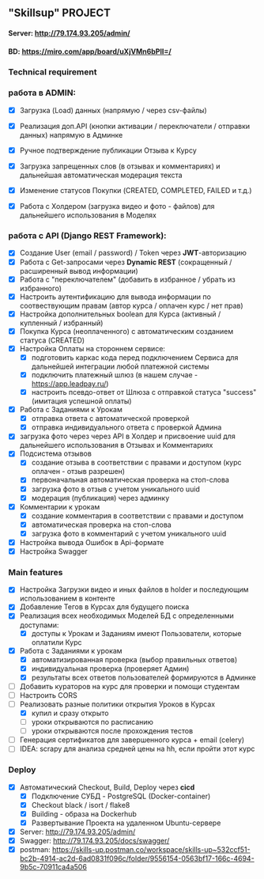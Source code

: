 ## "Skillsup" PROJECT
#### Server: http://79.174.93.205/admin/
#### BD:     https://miro.com/app/board/uXjVMn6bPlI=/

### Technical requirement

### работа в ADMIN:
- [x] Загрузка (Load) данных (напрямую / через csv-файлы)
- [x] Реализация доп.API (кнопки активации / переключатели / отправки данных) напрямую в Админке
- [x] Ручное подтверждение публикации Отзыва к Курсу
- [x] Загрузка запрещенных слов (в отзывах и комментариях) и дальнейшая автоматическая модерация текста
- [x] Изменение статусов Покупки (CREATED, COMPLETED, FAILED и т.д.)
- [x] Работа с Холдером (загрузка видео и фото - файлов) для дальнейшего использования в Моделях


### работа с API (Django REST Framework):
- [x] Создание User (email / password) / Token через **JWT**-авторизацию
- [x] Работа с Get-запросами через **Dynamic REST** (сокращенный / расширенный вывод информации)
- [x] Работа с "переключателем" (добавить в избранное / убрать из избранного)
- [x] Настроить аутентификацию для вывода информации по соотвествующим правам (автор курса / оплачен курс / нет прав)
- [x] Настройка дополнительных boolean для Курса (активный / купленный / избранный)
- [x] Покупка Курса (неоплаченного) с автоматическим созданием статуса (CREATED)
- [x] Настройка Оплаты на стороннем сервисе:
  - [x] подготовить каркас кода перед подключением Сервиса для дальнейшей интеграции любой платежной системы
  - [x] подключить платежный шлюз (в нашем случае - https://app.leadpay.ru/)
  - [x] настроить псевдо-ответ от Шлюза с отправкой статуса "success" (имитация успешной оплаты)
- [x] Работа с Заданиями к Урокам
  - [x] отправка ответа с автоматической проверкой
  - [x] отправка индивидуального ответа с проверкой Админа
- [x] загрузка фото через через API в Холдер и присвоение uuid для дальнейшего использования в Отзывах и Комментариях
- [x] Подсистема отзывов
  - [x] создание отзыва в соответствии с правами и доступом (курс оплачен - отзыв разрешен)
  - [x] первоначальная автоматическая проверка на стоп-слова
  - [x] загрузка фото в отзыв с учетом уникального uuid
  - [x] модерация (публикация) через админку
- [x] Комментарии к урокам
  - [x] создание комментария в соответствии с правами и доступом
  - [x] автоматическая проверка на стоп-слова
  - [x] загрузка фото в комментарий с учетом уникального uuid

- [x] Настройка вывода Ошибок в Api-формате
- [x] Настройка Swagger

### Main features
- [x] Настройка Загрузки видео и иных файлов в holder и последующим использованием в контенте
- [x] Добавление Тегов в Курсах для будущего поиска
- [x] Реализация всех необходимых Моделей БД с определенными доступами:
  - [x] доступы к Урокам и Заданиям имеют Пользователи, которые оплатили Курс
- [x] Работа с Заданиями к урокам
  - [x] автоматизированная проверка (выбор правильных ответов)
  - [x] индивидуальная проверка (проверяет Админ)
  - [x] результаты всех ответов пользователей формируются в Админке
- [ ] Добавить кураторов на курс для проверки и помощи студентам
- [ ] Настроить CORS
- [ ] Реализовать разные политики открытия Уроков в Курсах
  - [x] купил и сразу открыто
  - [ ] уроки открываются по расписанию
  - [ ] уроки открываются после прохождения тестов
- [ ] Генерация сертификатов для завершенного курса + email (celery)
- [ ] IDEA: scrapy для анализа средней цены на hh, если пройти этот курс

### Deploy
- [x] Автоматический Checkout, Build, Deploy через **cicd**
  - [x] Подключение СУБД - PostgreSQL (Docker-container)
  - [x] Checkout black / isort / flake8
  - [x] Building - образа на Dockerhub
  - [x] Развертывание Проекта на удаленном Ubuntu-сервере
- [x] Server: http://79.174.93.205/admin/
- [x] Swagger: http://79.174.93.205/docs/swagger/
- [x] postman: https://skills-up.postman.co/workspace/skills-up~532ccf51-bc2b-4914-ac2d-6ad0831f096c/folder/9556154-0563bf17-166c-4694-9b5c-70911ca4a506
